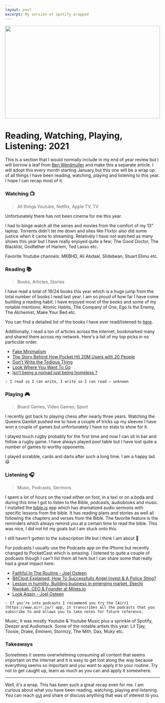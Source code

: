 ```yaml
---
layout: post
excerpt: My version of Spotify wrapped 
---
```


<img src="https://user-images.githubusercontent.com/41069456/146090305-23142f21-6996-47c7-a9a3-abb067cdc529.png" style="height:300px; width:100%" />

# Reading, Watching, Playing, Listening: 2021

This is a section that I would normally include in my end of year review but I will borrow a leaf from [Ben Werdmuller](https://werd.io/2021/reading-watching-playing-using-november-2021) and make this a separate article. I will adopt this every month starting January but this one will be a wrap up of all things I have been reading, watching, playing and listening to this year. I hope I can recap most of it. 

### Watching 📺

> All things Youtube, Netflix, Apple TV, TV

Unfortunately there has not been cinema for me this year. 

I had to binge watch all the series and movies from the comfort of my 13" laptop. Torrents didn't let me down and sites like Flixtor also did some justice when it came to streaming. Relatively I have not watched as many shows this year but I have really enjoyed quite a few; The Good Doctor, The Blacklist, Godfather of Harlem, Ted Lasso etc.

Favorite Youtube channels: MKBHD, Ali Abdaal, Slidebean, Stuart Elimu etc.

### Reading 📚

> Books, Articles, Stories
> 

I have read a total of 19/24 books this year which is a huge jump from the total number of books I read last year. I am so proud of how far I have come building a reading habit. I have enjoyed most of the books and some of my notable mentions; Atomic Habits, The Company of One, Ego Is the Enemy, The Alchemist, Make Your Bed etc.

You can find a detailed list of the books I have ever read/listened to [here](https://stuartelimu.github.io/books/reading-list).

Additionally, I read a ton of articles across the internet, bookmarked many and shared them across my network. Here's a list of my top picks in no particular order.

- [Fake Minimalism](https://amasad.me/minimalism)
- [The Story Behind How Pocket Hit 20M Users with 20 People](https://review.firstround.com/the-story-behind-how-pocket-hit-20m-users-with-20-people)
- [Don’t Write the Tedious Thing](https://maudnewton.medium.com/dont-write-the-tedious-thing-5f5de54ac40)
- [Look Where You Want To Go](http://imalonerdottiearebel.com/look-where-you-want-to-go.html)
- [Isn’t being a nomad just being homeless ?](https://sara.fail/isnt-being-a-nomad-just-being-homeless)


```
💡 I read so I can write, I write so I can read — unknown
```

### Playing 🎮

> Board Games, Video Games, Sport
> 

I recently got back to playing chess after nearly three years. Watching the Queens Gambit pushed me to have a couple of tricks up my sleeves I have won a couple of games but unfortunately I have no stats to show for it.

I played touch rugby probably for the first time and now I can sit in bar and follow a rugby game. I have always played pool table but I have lost quite a number of games to worthy opponents. 

I played scrabble, cards and darts after such a long time. I am a happy lad 😃

### Listening 🎧

> Music, Podcasts, Sermons
> 

I spent a lot of hours on the road either on foot, in a taxi or on a boda and during this time I got to listen to the Bible, podcasts, audiobooks and music.
I installed the [bible.is](https://www.faithcomesbyhearing.com/audio-bible-resources/bible-is) app which has dramatized audio sermons with specific lessons from the bible. It has reading plans and stories as well all following the chapters and verses from the Bible. The favorite feature is the reminders which always remind you at a certain time to read the bible. This was nice, I did not hit my goals but I am stuck onto this.

I still haven’t gotten to the subscription life but I think I am about 😬 

For podcasts I usually use the Podcasts app on the iPhone but recently changed to PocketCast which is amazing. I listened to quite a couple of podcasts though I can't list them all here but I can share some that really had a great impact here: 

- [Faithful In The Routine - Joel Osteen](https://podcasts.apple.com/us/podcast/faithful-in-the-routine/id137334807?i=1000508324138)
- [BitClout Explained, How To Successfully Angel Invest & A Police Sting?](https://podcasts.apple.com/us/podcast/my-first-million/id1469759170?i=1000514491862)
- [Lesson in humility. Building business in emerging market. Ekechi Nwokah, CEO & Founder at Mines.Io](https://soundcloud.com/building-the-future/63-lesson-in-humility-building)
- [Look Again - Joel Osteen](https://podcasts.apple.com/il/podcast/look-again-joel-osteen/id137254859?i=1000528579801&l=fr)

```
💡 If you're into podcasts I recommend you try the [Airr](https://www.airr.io/) app, it transcribes all the podcasts that you subscribe to and allows you to take notes for future reference.
```

Music; It was mostly Youtube & Youtube Music plus a sprinkle of Spotify, Deezer and Audiomack. Some of the notable artists this year: Lil Tjay, Toosie, Drake, Eminem, Stormzy, The Mith, Dax, Muky etc. 

### Takeaways

Sometimes it seems overwhelming consuming all content that seems important on the internet and it is easy to get lost along the way because everything seems so important and you want to apply it to your routine. Try not to get caught up, learn as much as you can and apply it somewhere. 

---

Well, it's a wrap. This has been such a great recap even for me. I am curious about what you have been reading, watching, playing and listening. You can reach [out](https://twitter.com/stuartelimu) and share or discuss anything that was of interest to you.
